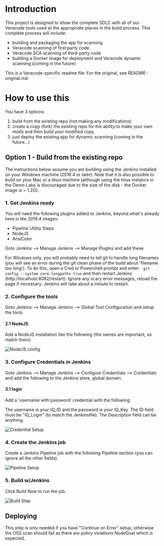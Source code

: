 # Introduction

This project is designed to show the complete SDLC with all of our Veracode tools used at the appropriate places in the build process.  This complete process will include:

* building and packaging the app for scanning
* Veracode scanning of first party code
* Veracode SCA scanning of third-party code
* building a Docker image for deployment and Veracode dynamic scanning (coming in the future)

This is a Veracode-specific readme file.  For the original, see README-original.md.

# How to use this

You have 3 options:

1. build from the existing repo (not making any modifications)
2. create a copy (fork) the existing repo for the ability to make your own mods and then build your modified copy
3. just deploy the existing app for dynamic scanning (coming in the future...)

## Option 1 - Build from the existing repo

The instructions below assume you are building using the Jenkins installed on your Windows machine (2019.4 or later).  Note that it is also possible to build on your Mac or a linux machine (although using the linux instance in the Demo Labs is discouraged due to the size of the disk - the Docker image is ~ 1.2G).

### 1. Get Jenkins ready

You will need the following plugins added to Jenkins, beyond what's already here in the 2019.4 images:

* Pipeline Utility Steps
* NodeJS
* AnsiColor

Goto Jenkins --> Manage Jenkins --> Manage Plugins and add these

For Windows only, you will probably need to tell git to handle long filenames (you will see an error during the git clean phase of the build about 'filename too long').  To do this, open a Cmd or Powershell prompt and enter:
``` git config --system core.longpaths true``` and then restart Jenkins (http://localhost:8082/restart).  Ignore any scary error messages, reload the page if necessary.  Jenkins will take about a minute to restart.

### 2. Configure the tools

Goto Jenkins --> Manage Jenkins --> Global Tool Configuration and setup the tools

#### 2.1 NodeJS

Add a NodeJS installation like the following (the names are important, so match them). 

![NodeJS config](./doc/images/NodeSetup.jpg)

### 3. Configure Credentials in Jenkins 

Goto Jenkins --> Manage Jenkins --> Configure Credentials --> Credentials and add the following to the Jenkins store, global domain:

#### 3.1 login

Add a 'username with password' credential with the following:

The username is your IQ_ID and the password is your IQ_Key.  The ID field must be "IQ_Login" (to match the Jenkinsfile).  The Description field can be anything.

![Credential Setup](./doc/images/IQCredentials.jpg)

### 4. Create the Jenkins job

Create a Jenkins Pipeline job with the following Pipeline section (you can ignore all the other fields):

![Pipeline Setup](./doc/images/PipelineSetup.jpg)

### 5. Build w/Jenkins

Click Build Now to run the job.

![Build Step](./doc/images/BuildStep.jpg)

## Deploying 

This step is only needed if you have "Continue on Error" setup, otherwise the OSS scan should fail as there are policy violations NodeGoat which is expected. 
